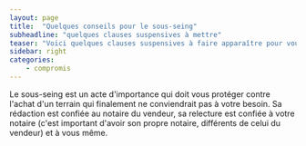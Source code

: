 ```yaml
---
layout: page
title:  "Quelques conseils pour le sous-seing"
subheadline: "quelques clauses suspensives à mettre"
teaser: "Voici quelques clauses suspensives à faire apparaître pour vous protéger d'une mauvaise surprise"
sidebar: right
categories:
    - compromis
---
```


Le sous-seing est un acte d'importance qui doit vous protéger contre l'achat d'un terrain qui finalement ne conviendrait pas à votre besoin. Sa rédaction est confiée au notaire du vendeur, sa relecture est confiée à votre notaire (c'est important d'avoir son propre notaire, différents de celui du vendeur) et à vous même.
